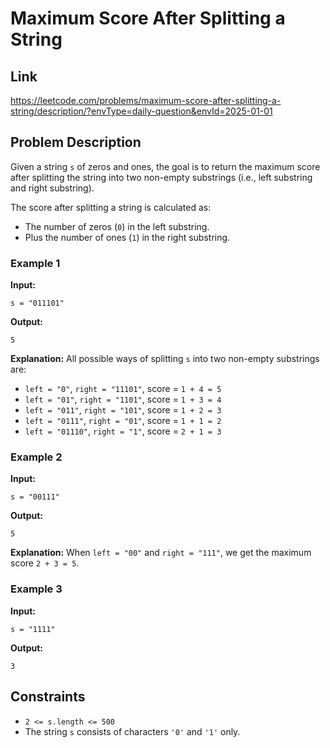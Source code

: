 # Maximum Score After Splitting a String

## Link
https://leetcode.com/problems/maximum-score-after-splitting-a-string/description/?envType=daily-question&envId=2025-01-01

## Problem Description

Given a string `s` of zeros and ones, the goal is to return the maximum score after splitting the string into two non-empty substrings (i.e., left substring and right substring).

The score after splitting a string is calculated as:
- The number of zeros (`0`) in the left substring.
- Plus the number of ones (`1`) in the right substring.

### Example 1

**Input:**
```
s = "011101"
```

**Output:**
```
5
```

**Explanation:**
All possible ways of splitting `s` into two non-empty substrings are:
- `left = "0"`, `right = "11101"`, score = `1 + 4 = 5`
- `left = "01"`, `right = "1101"`, score = `1 + 3 = 4`
- `left = "011"`, `right = "101"`, score = `1 + 2 = 3`
- `left = "0111"`, `right = "01"`, score = `1 + 1 = 2`
- `left = "01110"`, `right = "1"`, score = `2 + 1 = 3`

### Example 2

**Input:**
```
s = "00111"
```

**Output:**
```
5
```

**Explanation:**
When `left = "00"` and `right = "111"`, we get the maximum score `2 + 3 = 5`.

### Example 3

**Input:**
```
s = "1111"
```

**Output:**
```
3
```

## Constraints

- `2 <= s.length <= 500`
- The string `s` consists of characters `'0'` and `'1'` only.